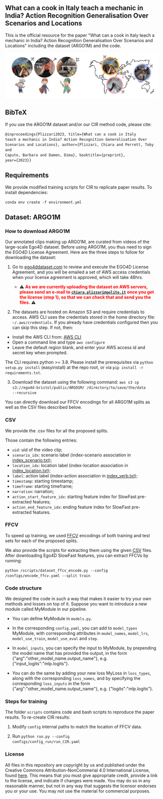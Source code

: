 
## What can a cook in Italy teach a mechanic in India? Action Recognition Generalisation Over Scenarios and Locations

This is the official resource for the paper "What can a cook in Italy teach a mechanic in India? Action Recognition Generalisation Over Scenarios and Locations" including the dataset (ARGO1M) and the code.

<img src="resources/gif_new.gif" width="600">

## BibTeX

If you use the ARGO1M dataset and/or our CIR method code, please cite:

<code>@inproceedings{Plizzari2023,
  title={What can a cook in Italy teach a mechanic in India? Action Recognition Generalisation Over Scenarios and Locations},
  author={Plizzari, Chiara and Perrett, Toby and Caputo, Barbara and Damen, Dima},
  booktitle={preprint},
  year={2023}}</code>
  
## Requirements
We provide modified training scripts for CIR to replicate paper results. To install dependencies:

<code>conda env create -f environment.yml</code> 


## Dataset: ARGO1M

### How to download ARGO1M

Our annotated clips making up ARGO1M, are curated from videos of the large-scale Ego4D dataset. Before using ARGO1M, you thus need to sign the EGO4D License Agreement. Here are the three steps to follow for downloading the dataset:

1. Go to [ego4ddataset.com](https://ego4d-data.org/docs/start-here/#download-data) to review and execute the EGO4D License Agreement, and you will be emailed a set of AWS access credentials when your license agreement is approved, which will take 48hrs.
   - :warning: <span style="color:red"> **As we are currently uploading the dataset on AWS servers, please send an e-mail to <code>chiara.plizzari@polito.it</code> once you get the license (step 1), so that we can check that and send you the files.** </span> :warning:

2.  The datasets are hosted on Amazon S3 and require credentials to access. AWS CLI uses the credentials stored in the home directory file: <code>~/.aws/credentials</code>. If you already have credentials configured then you can skip this step. If not, then:
  - Install the AWS CLI from: [AWS CLI](https://aws.amazon.com/cli/)
  - Open a command line and type <code>aws configure</code>
  - Leave the default region blank, and enter your AWS access id and secret key when prompted.

  The CLI requires python >= 3.8. Please install the prerequisites via <code>python setup.py install</code> (easyinstall) at the repo root, or via <code>pip install -r requirements.txt</code>. 
  
3. Download the dataset using the following command: <code>aws s3 cp s3://ego4d-bristol/public/ARGO1M/ /directory/to/save/the/data --recursive</code>


You can directly download our FFCV encodings for all ARGO1M splits as well as the CSV files described below.

### CSV 

We provide the .csv files for all the proposed splits. 

Those contain the following entries: 

- <code>uid</code>: uid of the video clip; 
- <code>scenario_idx</code>: scenario label (index-scenario association in <a href="https://github.com/Chiaraplizz/ARGO1M-What-can-a-cook/blob/main/data/index_scenario.txt">index_scenario.txt</a>);
- <code>location_idx</code>: location label (index-location association in <a href="https://github.com/Chiaraplizz/ARGO1M-What-can-a-cook/blob/main/data/index_location.txt">index_location.txt</a>); 
- <code>label</code>: action label (index-action association in <a href="https://github.com/Chiaraplizz/ARGO1M-What-can-a-cook/blob/main/data/index_verb.txt">index_verb.txt</a>);
- <code>timestamp</code>: starting timestamp;
- <code>timeframe</code>: starting timeframe;
- <code>narration</code>: narration; 
- <code>action_start_feature_idx</code>: starting feature index for SlowFast pre-extracted features;
- <code>action_end_feature_idx</code>: ending feature index for SlowFast pre-extracted features.

### FFCV 

To speed up training, we used <a href="https://ffcv.io/">FFCV</a> encodings of both training and test sets for each of the proposed splits. 

We also provide the scripts for extracting them using the given <a href="s3://ego4d-bristol/public/ARGO1M/">CSV</a> files. After downloading Ego4D SlowFast features, you can extract FFCVs by running: 

<code>python /scripts/dataset_ffcv_encode.py --config /configs/encode_ffcv.yaml --split train</code>

### Code structure

We designed the code in such a way that makes it easier to try your own methods and losses on top of it.
Suppose you want to introduce a new module called MyModule in our pipeline.
- You can define MyModule in <code>models.py</code>.

- In the corresponding <code>config.yaml</code>, you can add to <code>model_types</code> MyModule, with corresponding attributes in <code>model_names</code>, <code>model_lrs</code>, <code>model_use_train</code>, <code>model_use_eval</code> and <code>step</code>.

- In <code>model_inputs</code>, you can specify the input to MyModule, by prepending the model name that has provided the output, in the form {"arg":"other_model_name.output_name"}, e.g. {"input_logits":"mlp.logits"}.
  
- You can do the same by adding your new loss MyLoss in <code>loss_types</code>, along with the corresponding <code>loss_names</code>, and by specifying the corresponding <code>loss_inputs</code> in the form {"arg":"other_model_name.output_name"}, e.g. {"logits":"mlp.logits"}.


### Steps for training

The folder <code>scripts</code> contains code and bash scripts to reproduce the paper results. To re-create CIR results:

1. Modify <code>config</code> internal paths to match the location of FFCV data.

2. Run <code>python run.py --config configs/config_run/run_CIR.yaml</code>

### License 

All files in this repository are copyright by us and published under the Creative Commons Attribution-NonCommerial 4.0 International License, found <a href="http://en.wikipedia.org/wiki/Main_Page">here</a>. This means that you must give appropriate credit, provide a link to the license, and indicate if changes were made. You may do so in any reasonable manner, but not in any way that suggests the licensor endorses you or your use. You may not use the material for commercial purposes.
